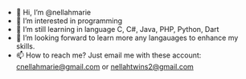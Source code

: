 - 👋 Hi, I’m @nellahmarie
- 👀 I’m interested in programming
- 🌱 I’m still learning in language C, C#, Java, PHP, Python, Dart
- 💞️ I’m looking forward to learn more any langauages to enhance my skills.
- 📫 How to reach me? Just email me with these account: cnellahmarie@gmail.com or nellahtwins2@gmail.com

<!---
nellahmarie/nellahmarie is a ✨ special ✨ repository because its `README.md` (this file) appears on your GitHub profile.
You can click the Preview link to take a look at your changes.
--->
